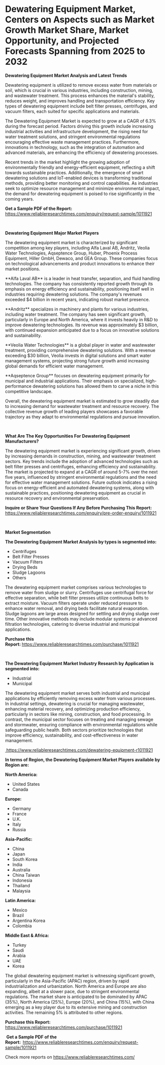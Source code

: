 <p><h1>Dewatering Equipment Market, Centers on Aspects such as Market Growth Market Share, Market Opportunity, and Projected Forecasts Spanning from 2025 to 2032</h1></p><p><strong>Dewatering Equipment Market Analysis and Latest Trends</strong></p>
<p><p>Dewatering equipment is utilized to remove excess water from materials or soil, which is crucial in various industries, including construction, mining, and wastewater treatment. This process enhances the material's stability, reduces weight, and improves handling and transportation efficiency. Key types of dewatering equipment include belt filter presses, centrifuges, and vacuum filters, each suited for specific applications and materials.</p><p>The Dewatering Equipment Market is expected to grow at a CAGR of 6.3% during the forecast period. Factors driving this growth include increasing industrial activities and infrastructure development, the rising need for water treatment solutions, and stringent environmental regulations encouraging effective waste management practices. Furthermore, innovations in technology, such as the integration of automation and advanced materials, are enhancing the efficiency of dewatering processes.</p><p>Recent trends in the market highlight the growing adoption of environmentally friendly and energy-efficient equipment, reflecting a shift towards sustainable practices. Additionally, the emergence of smart dewatering solutions and IoT-enabled devices is transforming traditional methods, providing better monitoring and control capabilities. As industries seek to optimize resource management and minimize environmental impact, the demand for dewatering equipment is poised to rise significantly in the coming years.</p></p>
<p><strong>Get a Sample PDF of the Report:&nbsp;</strong> <a href="https://www.reliableresearchtimes.com/enquiry/request-sample/1011921?utm_campaign=2294&utm_medium=2&utm_source=Github&utm_content=ia&utm_term=06032025&utm_id=dewatering-equipment">https://www.reliableresearchtimes.com/enquiry/request-sample/1011921</a></p>
<p>&nbsp;</p>
<p><strong>Dewatering Equipment Major Market Players</strong></p>
<p><p>The dewatering equipment market is characterized by significant competition among key players, including Alfa Laval AB, Andritz, Veolia Water Technologies, Aqseptence Group, Huber, Phoenix Process Equipment, Hiller GmbH, Dewaco, and GEA Group. These companies focus on technological advancements and product innovations to enhance their market positions.</p><p>**Alfa Laval AB** is a leader in heat transfer, separation, and fluid handling technologies. The company has consistently reported growth through its emphasis on energy efficiency and sustainability, positioning itself well in industries requiring dewatering solutions. The company's revenues exceeded $4 billion in recent years, indicating robust market presence.</p><p>**Andritz** specializes in machinery and plants for various industries, including water treatment. The company has seen significant growth, particularly in Europe and North America, where it invests heavily in R&D to improve dewatering technologies. Its revenue was approximately $3 billion, with continued expansion anticipated due to a focus on innovative solutions and sustainability.</p><p>**Veolia Water Technologies** is a global player in water and wastewater treatment, providing comprehensive dewatering solutions. With a revenue exceeding $30 billion, Veolia invests in digital solutions and smart water management systems, projecting strong future growth amid increasing global demands for efficient water management.</p><p>**Aqseptence Group** focuses on dewatering equipment primarily for municipal and industrial applications. Their emphasis on specialized, high-performance dewatering solutions has allowed them to carve a niche in this competitive landscape. </p><p>Overall, the dewatering equipment market is estimated to grow steadily due to increasing demand for wastewater treatment and resource recovery. The collective revenue growth of leading players showcases a favorable trajectory as they adapt to environmental regulations and pursue innovation.</p></p>
<p>&nbsp;</p>
<p><strong>What Are The Key Opportunities For Dewatering Equipment Manufacturers?</strong></p>
<p><p>The dewatering equipment market is experiencing significant growth, driven by increasing demands in construction, mining, and wastewater treatment sectors. Key trends include the adoption of advanced technologies such as belt filter presses and centrifuges, enhancing efficiency and sustainability. The market is projected to expand at a CAGR of around 5-7% over the next five years, influenced by stringent environmental regulations and the need for effective water management solutions. Future outlook indicates a rising focus on energy-efficient and automated dewatering systems, along with sustainable practices, positioning dewatering equipment as crucial in resource recovery and environmental preservation.</p></p>
<p><strong>Inquire or Share Your Questions If Any Before Purchasing This Report:</strong> <a href="https://www.reliableresearchtimes.com/enquiry/pre-order-enquiry/1011921?utm_campaign=2294&utm_medium=2&utm_source=Github&utm_content=ia&utm_term=06032025&utm_id=dewatering-equipment">https://www.reliableresearchtimes.com/enquiry/pre-order-enquiry/1011921</a></p>
<p>&nbsp;</p>
<p><strong>Market Segmentation</strong></p>
<p><strong>The Dewatering Equipment Market Analysis by types is segmented into:</strong></p>
<p><ul><li>Centrifuges</li><li>Belt Filter Presses</li><li>Vacuum Filters</li><li>Drying Beds</li><li>Sludge Lagoons</li><li>Others</li></ul></p>
<p><p>The dewatering equipment market comprises various technologies to remove water from sludge or slurry. Centrifuges use centrifugal force for effective separation, while belt filter presses utilize continuous belts to extract moisture. Vacuum filters operate under reduced pressure to enhance water removal, and drying beds facilitate natural evaporation. Sludge lagoons are large areas designed for settling and drying sludge over time. Other innovative methods may include modular systems or advanced filtration technologies, catering to diverse industrial and municipal applications.</p></p>
<p><strong>Purchase this Report:&nbsp;</strong><a href="https://www.reliableresearchtimes.com/purchase/1011921?utm_campaign=2294&utm_medium=2&utm_source=Github&utm_content=ia&utm_term=06032025&utm_id=dewatering-equipment">https://www.reliableresearchtimes.com/purchase/1011921</a></p>
<p>&nbsp;</p>
<p><strong>The Dewatering Equipment Market Industry Research by Application is segmented into:</strong></p>
<p><ul><li>Industrial</li><li>Municipal</li></ul></p>
<p><p>The dewatering equipment market serves both industrial and municipal applications by efficiently removing excess water from various processes. In industrial settings, dewatering is crucial for managing wastewater, enhancing material recovery, and optimizing production efficiency, particularly in sectors like mining, construction, and food processing. In contrast, the municipal sector focuses on treating and managing sewage and stormwater, ensuring compliance with environmental regulations while safeguarding public health. Both sectors prioritize technologies that improve efficiency, sustainability, and cost-effectiveness in water management.</p></p>
<p><a href="https://www.reliableresearchtimes.com/dewatering-equipment-r1011921?utm_campaign=2294&utm_medium=2&utm_source=Github&utm_content=ia&utm_term=06032025&utm_id=dewatering-equipment">&nbsp;https://www.reliableresearchtimes.com/dewatering-equipment-r1011921</a></p>
<p><strong>In terms of Region, the Dewatering Equipment Market Players available by Region are:</strong></p>
<p>
    <p> <strong> North America: </strong>
        <ul>
            <li>United States</li>
            <li>Canada</li>
        </ul>
        </p> 
    <p> <strong> Europe: </strong>
        <ul>
            <li>Germany</li>
            <li>France</li>
            <li>U.K.</li>
            <li>Italy</li>
            <li>Russia</li>
        </ul>
        </p> 
    <p> <strong> Asia-Pacific: </strong>
        <ul>
            <li>China</li>
            <li>Japan</li>
            <li>South Korea</li>
            <li>India</li>
            <li>Australia</li>
            <li>China Taiwan</li>
            <li>Indonesia</li>
            <li>Thailand</li>
            <li>Malaysia</li>
        </ul>
        </p> 
    <p> <strong> Latin America: </strong>
        <ul>
            <li>Mexico</li>
            <li>Brazil</li>
            <li>Argentina Korea</li>
            <li>Colombia</li>
        </ul>
        </p> 
    <p> <strong> Middle East & Africa: </strong>
        <ul>
            <li>Turkey</li>
            <li>Saudi</li>
            <li>Arabia</li>
            <li>UAE</li>
            <li>Korea</li>
        </ul>
    </p>
    </p>
<p><p>The global dewatering equipment market is witnessing significant growth, particularly in the Asia-Pacific (APAC) region, driven by rapid industrialization and urbanization. North America and Europe are also expanding, albeit at a slower pace, due to stringent environmental regulations. The market share is anticipated to be dominated by APAC (35%), North America (25%), Europe (20%), and China (15%), with China emerging as a key player due to its extensive mining and construction activities. The remaining 5% is attributed to other regions.</p></p>
<p><strong>Purchase this Report: </strong><a href="https://www.reliableresearchtimes.com/purchase/1011921?utm_campaign=2294&utm_medium=2&utm_source=Github&utm_content=ia&utm_term=06032025&utm_id=dewatering-equipment">https://www.reliableresearchtimes.com/purchase/1011921</a></p>
<p>&nbsp;<strong>Get a Sample PDF of the Report:&nbsp;&nbsp;</strong><a href="https://www.reliableresearchtimes.com/enquiry/request-sample/1011921?utm_campaign=2294&utm_medium=2&utm_source=Github&utm_content=ia&utm_term=06032025&utm_id=dewatering-equipment">https://www.reliableresearchtimes.com/enquiry/request-sample/1011921</a></p>
<p><strong></strong></p>
<p>Check more reports on <a href="https://www.reliableresearchtimes.com/?utm_campaign=2294&utm_medium=2&utm_source=Github&utm_content=ia&utm_term=06032025&utm_id=dewatering-equipment">https://www.reliableresearchtimes.com/</a></p>